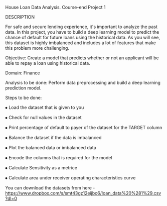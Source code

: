 House Loan Data Analysis.
Course-end Project 1

DESCRIPTION

For safe and secure lending experience, it's important to analyze the past data. In this project, you 
have to build a deep learning model to predict the chance of default for future loans using the 
historical data. As you will see, this dataset is highly imbalanced and includes a lot of features that 
make this problem more challenging.

Objective: Create a model that predicts whether or not an applicant will be able to repay a loan 
using historical data.

Domain: Finance

Analysis to be done: Perform data preprocessing and build a deep learning prediction model.

Steps to be done:

⦁ Load the dataset that is given to you

⦁ Check for null values in the dataset

⦁ Print percentage of default to payer of the dataset for the TARGET column

⦁ Balance the dataset if the data is imbalanced

⦁ Plot the balanced data or imbalanced data

⦁ Encode the columns that is required for the model

⦁ Calculate Sensitivity as a metrice

⦁ Calculate area under receiver operating characteristics curve


You can download the datasets from here - https://www.dropbox.com/s/smt43gz12eijbo6/loan_data%20%281%29.csv?dl=0